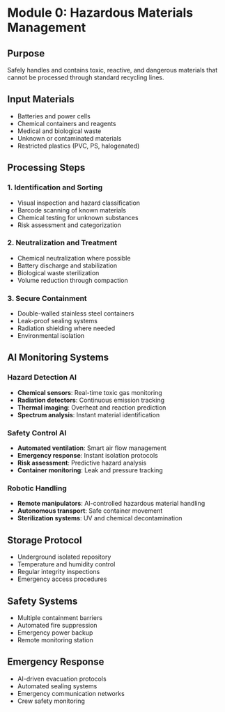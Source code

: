 # Module 0: Hazardous Materials Management

## Purpose
Safely handles and contains toxic, reactive, and dangerous materials that cannot be processed through standard recycling lines.

## Input Materials
- Batteries and power cells
- Chemical containers and reagents
- Medical and biological waste
- Unknown or contaminated materials
- Restricted plastics (PVC, PS, halogenated)

## Processing Steps

### 1. Identification and Sorting
- Visual inspection and hazard classification
- Barcode scanning of known materials
- Chemical testing for unknown substances
- Risk assessment and categorization

### 2. Neutralization and Treatment
- Chemical neutralization where possible
- Battery discharge and stabilization
- Biological waste sterilization
- Volume reduction through compaction

### 3. Secure Containment
- Double-walled stainless steel containers
- Leak-proof sealing systems
- Radiation shielding where needed
- Environmental isolation

## AI Monitoring Systems

### Hazard Detection AI
- **Chemical sensors**: Real-time toxic gas monitoring
- **Radiation detectors**: Continuous emission tracking
- **Thermal imaging**: Overheat and reaction prediction
- **Spectrum analysis**: Instant material identification

### Safety Control AI
- **Automated ventilation**: Smart air flow management
- **Emergency response**: Instant isolation protocols
- **Risk assessment**: Predictive hazard analysis
- **Container monitoring**: Leak and pressure tracking

### Robotic Handling
- **Remote manipulators**: AI-controlled hazardous material handling
- **Autonomous transport**: Safe container movement
- **Sterilization systems**: UV and chemical decontamination

## Storage Protocol
- Underground isolated repository
- Temperature and humidity control
- Regular integrity inspections
- Emergency access procedures

## Safety Systems
- Multiple containment barriers
- Automated fire suppression
- Emergency power backup
- Remote monitoring station

## Emergency Response
- AI-driven evacuation protocols
- Automated sealing systems
- Emergency communication networks
- Crew safety monitoring
